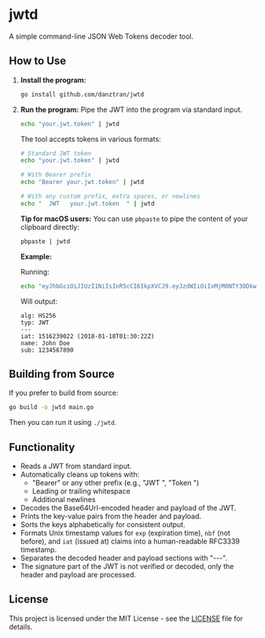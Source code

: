 # jwtd

A simple command-line JSON Web Tokens decoder tool.

## How to Use

1.  **Install the program:**

    ```bash
    go install github.com/danztran/jwtd
    ```

2.  **Run the program:**
    Pipe the JWT into the program via standard input.

    ```bash
    echo "your.jwt.token" | jwtd
    ```

    The tool accepts tokens in various formats:

    ```bash
    # Standard JWT token
    echo "your.jwt.token" | jwtd

    # With Bearer prefix
    echo "Bearer your.jwt.token" | jwtd

    # With any custom prefix, extra spaces, or newlines
    echo "  JWT   your.jwt.token  " | jwtd
    ```

    **Tip for macOS users:** You can use `pbpaste` to pipe the content of your clipboard directly:

    ```bash
    pbpaste | jwtd
    ```

    **Example:**

    Running:

    ```bash
    echo "eyJhbGciOiJIUzI1NiIsInR5cCI6IkpXVCJ9.eyJzdWIiOiIxMjM0NTY3ODkwIiwibmFtZSI6IkpvaG4gRG9lIiwiaWF0IjoxNTE2MjM5MDIyfQ.SflKxwRJSMeKKF2QT4fwpMeJf36POk6yJV_adQssw5c" | jwtd
    ```

    Will output:

    ```
    alg: HS256
    typ: JWT
    ---
    iat: 1516239022 (2018-01-18T01:30:22Z)
    name: John Doe
    sub: 1234567890
    ```

## Building from Source

If you prefer to build from source:

```bash
go build -o jwtd main.go
```

Then you can run it using `./jwtd`.

## Functionality

- Reads a JWT from standard input.
- Automatically cleans up tokens with:
  - "Bearer" or any other prefix (e.g., "JWT ", "Token ")
  - Leading or trailing whitespace
  - Additional newlines
- Decodes the Base64Url-encoded header and payload of the JWT.
- Prints the key-value pairs from the header and payload.
- Sorts the keys alphabetically for consistent output.
- Formats Unix timestamp values for `exp` (expiration time), `nbf` (not before), and `iat` (issued at) claims into a human-readable RFC3339 timestamp.
- Separates the decoded header and payload sections with "---".
- The signature part of the JWT is not verified or decoded, only the header and payload are processed.

## License

This project is licensed under the MIT License - see the [LICENSE](LICENSE) file for details.
